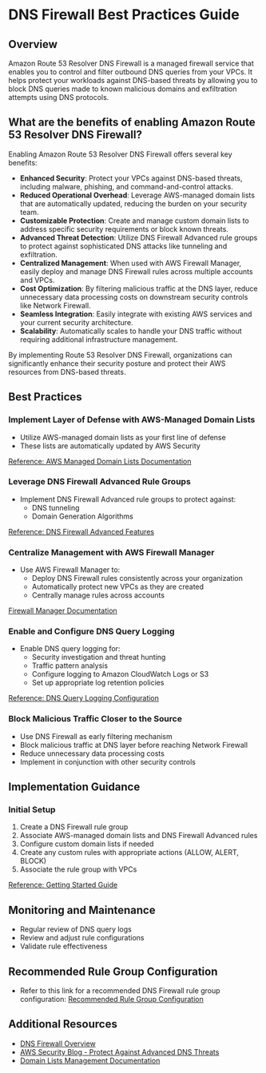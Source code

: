 # DNS Firewall Best Practices Guide

## Overview

Amazon Route 53 Resolver DNS Firewall is a managed firewall service that enables you to control and filter outbound DNS queries from your VPCs. It helps protect your workloads against DNS-based threats by allowing you to block DNS queries made to known malicious domains and exfiltration attempts using DNS protocols.


## What are the benefits of enabling Amazon Route 53 Resolver DNS Firewall?

Enabling Amazon Route 53 Resolver DNS Firewall offers several key benefits:


* **Enhanced Security**: Protect your VPCs against DNS-based threats, including malware, phishing, and command-and-control attacks.
* **Reduced Operational Overhead**: Leverage AWS-managed domain lists that are automatically updated, reducing the burden on your security team.
* **Customizable Protection**: Create and manage custom domain lists to address specific security requirements or block known threats.
* **Advanced Threat Detection**: Utilize DNS Firewall Advanced rule groups to protect against sophisticated DNS attacks like tunneling and exfiltration.
* **Centralized Management**: When used with AWS Firewall Manager, easily deploy and manage DNS Firewall rules across multiple accounts and VPCs.
* **Cost Optimization**: By filtering malicious traffic at the DNS layer, reduce unnecessary data processing costs on downstream security controls like Network Firewall.
* **Seamless Integration**: Easily integrate with existing AWS services and your current security architecture.
* **Scalability**: Automatically scales to handle your DNS traffic without requiring additional infrastructure management.

By implementing Route 53 Resolver DNS Firewall, organizations can significantly enhance their security posture and protect their AWS resources from DNS-based threats.

## Best Practices

### Implement Layer of Defense with AWS-Managed Domain Lists

* Utilize AWS-managed domain lists as your first line of defense
* These lists are automatically updated by AWS Security

[Reference: AWS Managed Domain Lists Documentation](https://docs.aws.amazon.com/Route53/latest/DeveloperGuide/resolver-dns-firewall-managed-domain-lists.html)


### Leverage DNS Firewall Advanced Rule Groups

* Implement DNS Firewall Advanced rule groups to protect against:
    * DNS tunneling
    * Domain Generation Algorithms

[Reference: DNS Firewall Advanced Features](https://docs.aws.amazon.com/Route53/latest/DeveloperGuide/firewall-advanced.html)


### Centralize Management with AWS Firewall Manager

* Use AWS Firewall Manager to:
    * Deploy DNS Firewall rules consistently across your organization
    * Automatically protect new VPCs as they are created
    * Centrally manage rules across accounts

[Firewall Manager Documentation](https://docs.aws.amazon.com/waf/latest/developerguide/getting-started-fms-dns-firewall.html)


### Enable and Configure DNS Query Logging

* Enable DNS query logging for:
    * Security investigation and threat hunting
    * Traffic pattern analysis
    * Configure logging to Amazon CloudWatch Logs or S3
    * Set up appropriate log retention policies

[Reference: DNS Query Logging Configuration](https://docs.aws.amazon.com/Route53/latest/DeveloperGuide/firewall-resolver-query-logs-configuring.html)


### Block Malicious Traffic Closer to the Source

* Use DNS Firewall as early filtering mechanism
* Block malicious traffic at DNS layer before reaching Network Firewall
* Reduce unnecessary data processing costs
* Implement in conjunction with other security controls

## Implementation Guidance

### Initial Setup

1. Create a DNS Firewall rule group
2. Associate AWS-managed domain lists and DNS Firewall Advanced rules
3. Configure custom domain lists if needed
4. Create any custom rules with appropriate actions (ALLOW, ALERT, BLOCK)
5. Associate the rule group with VPCs

[Reference: Getting Started Guide](https://docs.aws.amazon.com/Route53/latest/DeveloperGuide/resolver-dns-firewall-getting-started.html)


## Monitoring and Maintenance

* Regular review of DNS query logs
* Review and adjust rule configurations
* Validate rule effectiveness



## Recommended Rule Group Configuration

* Refer to this link for a recommended DNS Firewall rule group configuration: [Recommended Rule Group Configuration](https://github.com/aws-samples/amazon-route-53-resolver-dns-firewall-automation-examples/blob/main/sample-rule-group/template.yaml) 

## Additional Resources

* [DNS Firewall Overview](https://docs.aws.amazon.com/Route53/latest/DeveloperGuide/resolver-dns-firewall-overview.html)
* [AWS Security Blog - Protect Against Advanced DNS Threats](https://aws.amazon.com/blogs/security/protect-against-advanced-dns-threats-with-amazon-route-53-resolver-dns-firewall/)
* [Domain Lists Management Documentation](https://docs.aws.amazon.com/Route53/latest/DeveloperGuide/resolver-dns-firewall-managed-domain-lists.html)

